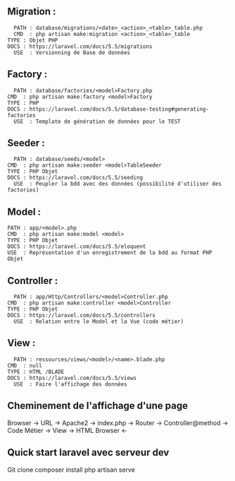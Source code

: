 Migration :
----
	  PATH : database/migrations/<date>_<action>_<table>_table.php
	  CMD  : php artisan make:migration <action>_<table>_table
    TYPE : Objet PHP
    DOCS : https://laravel.com/docs/5.5/migrations
	  USE  : Versionning de Base de données

Factory :
----
	  PATH : database/factories/<model>Factory.php
    CMD  : php artisan make:factory <model>Factory
    TYPE : PHP
    DOCS : https://laravel.com/docs/5.5/database-testing#generating-factories
	  USE  : Template de génération de données pour le TEST

Seeder :
----
	  PATH : database/seeds/<model>
    CMD  : php artisan make:seeder <model>TableSeeder
    TYPE : PHP Objet
    DOCS : https://laravel.com/docs/5.5/seeding
	  USE  : Peupler la bdd avec des données (possibilité d'utiliser des factories)

Model :
----
    PATH : app/<model>.php
    CMD  : php artisan make:model <model>
    TYPE : PHP Objet
    DOCS : https://laravel.com/docs/5.5/eloquent
    USE  : Représentation d'un enregistrement de la bdd au format PHP Objet

Controller :
----
	  PATH : app/Http/Controllers/<model>Controller.php
    CMD  : php artisan make:controller <model>Controller
    TYPE : PHP Objet
    DOCS : https://laravel.com/docs/5.5/controllers
	  USE  : Relation entre le Model et la Vue (code métier)

View :
----
	  PATH : ressources/views/<model>/<name>.blade.php
    CMD  : null
    TYPE : HTML /BLADE
    DOCS : https://laravel.com/docs/5.5/views
	  USE  : Faire l'affichage des données

Cheminement de l'affichage d'une page
----
Browser -> URL -> Apache2 -> index.php
							 -> Router -> Controller@method
							 -> Code Métier
							 -> View
							 -> HTML
Browser <-



Quick start laravel avec serveur dev
----

Git clone
composer install
php artisan serve
